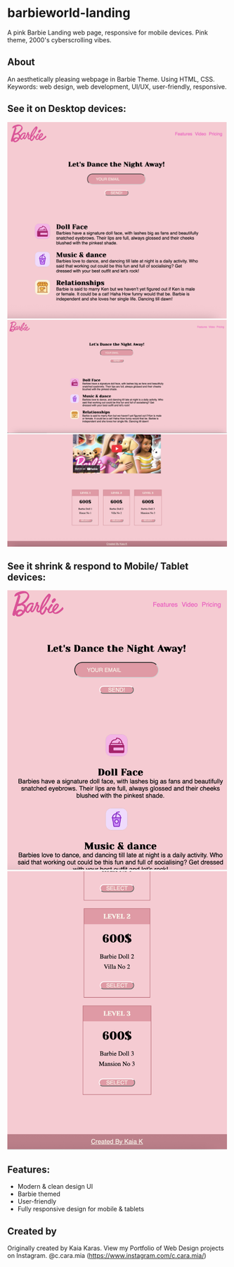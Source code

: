 # barbieworld-landing
A pink Barbie Landing web page, responsive for mobile devices.
Pink theme, 2000's cyberscrolling vibes.

## About

An aesthetically pleasing webpage in Barbie Theme. Using HTML, CSS. Keywords: web design, web development, UI/UX, user-friendly, responsive.

## See it on Desktop devices:

<img src="https://github.com/Kaiakaras/barbieworld-landing/blob/main/desktop.png" width="500" alt="preview"/>
<img src="https://github.com/Kaiakaras/barbieworld-landing/blob/main/desktop2.png" width="500" alt="preview"/>
<img src="https://github.com/Kaiakaras/barbieworld-landing/blob/main/desktop3.png" width="500" alt="preview"/>


## See it shrink & respond to Mobile/ Tablet devices:
<img src="https://github.com/Kaiakaras/barbieworld-landing/blob/main/mobile1.png" width="500" alt="preview"/>
<img src="https://github.com/Kaiakaras/barbieworld-landing/blob/main/mobile2.png" width="500" alt="preview"/>


## Features:
- Modern & clean design UI
- Barbie themed
- User-friendly
- Fully responsive design for mobile & tablets

## Created by
Originally created by Kaia Karas. View my Portfolio of Web Design projects on Instagram. @c.cara.mia (https://www.instagram.com/c.cara.mia/)
